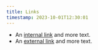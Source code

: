 ```yaml
---
title: Links
timestamp: 2023-10-01T12:30:01
---
```


* An [internal link](/with_todo) and more text.
* An [external link](https://rust-digger.code-maven.com/) and more text.

